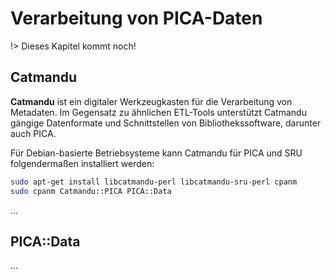 # Verarbeitung von PICA-Daten

!> Dieses Kapitel kommt noch!

## Catmandu

**Catmandu** ist ein digitaler Werkzeugkasten für die Verarbeitung von Metadaten. Im Gegensatz zu ähnlichen ETL-Tools unterstützt Catmandu gängige Datenformate und Schnittstellen von Bibliothekssoftware, darunter auch PICA.

Für Debian-basierte Betriebsysteme kann Catmandu für PICA und SRU folgendermaßen installiert werden:

~~~bash
sudo apt-get install libcatmandu-perl libcatmandu-sru-perl cpanm
sudo cpanm Catmandu::PICA PICA::Data
~~~

...

## PICA::Data

...
